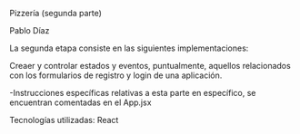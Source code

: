 Pizzería (segunda parte)

Pablo Díaz

La segunda etapa  consiste en las siguientes implementaciones:

Creaer y controlar estados y eventos, puntualmente, aquellos relacionados con los formularios de registro y login de una aplicación.

-Instrucciones específicas relativas a esta parte en específico, se encuentran comentadas en el App.jsx

Tecnologías utilizadas: React